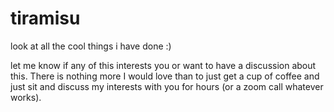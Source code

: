 # tiramisu 

look at all the cool things i have done :) 

let me know if any of this interests you or want to have a discussion about this. 
There is nothing more I would love than to just get a cup of coffee and just sit 
and discuss my interests with you for hours (or a zoom call whatever works). 
